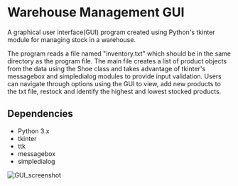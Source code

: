 # Warehouse Management GUI

A graphical user interface(GUI) program created using Python's tkinter module for managing stock in a warehouse.

The program reads a file named "inventory.txt" which should be in the same directory as the program file. The main file creates a list of product objects from the data using the Shoe class and takes advantage of tkinter's messagebox and simpledialog modules to provide input validation. Users can navigate through options using the GUI to view, add new products to the txt file, restock and identify the highest and lowest stocked products.

## Dependencies

- Python 3.x
- tkinter
- ttk
- messagebox
- simpledialog

![GUI_screenshot](https://user-images.githubusercontent.com/112647717/212357277-a4a89af8-91b2-4542-945a-8ea5878391fe.jpg)


